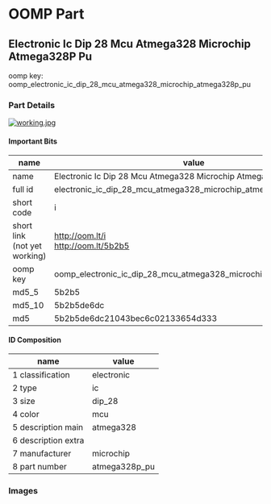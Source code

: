 # OOMP Part  
## Electronic Ic Dip 28 Mcu Atmega328 Microchip Atmega328P Pu  
  
oomp key: oomp_electronic_ic_dip_28_mcu_atmega328_microchip_atmega328p_pu  
  
### Part Details  
  
[![working.jpg](working_600.jpg)](working.jpg)  
  
#### Important Bits  
| name | value | 
| --- | --- | 
| name | Electronic Ic Dip 28 Mcu Atmega328 Microchip Atmega328P Pu | 
| full id | electronic_ic_dip_28_mcu_atmega328_microchip_atmega328p_pu | 
| short code | i | 
| short link<br>(not yet working) | http://oom.lt/i<br>http://oom.lt/5b2b5 | 
| oomp key | oomp_electronic_ic_dip_28_mcu_atmega328_microchip_atmega328p_pu | 
| md5_5 | 5b2b5 | 
| md5_10 | 5b2b5de6dc | 
| md5 | 5b2b5de6dc21043bec6c02133654d333 | 
#### ID Composition  
| name | value | 
| --- | --- | 
| 1 classification | electronic | 
| 2 type | ic | 
| 3 size | dip_28 | 
| 4 color | mcu | 
| 5 description main | atmega328 | 
| 6 description extra |  | 
| 7 manufacturer | microchip | 
| 8 part number | atmega328p_pu | 
### Images  
